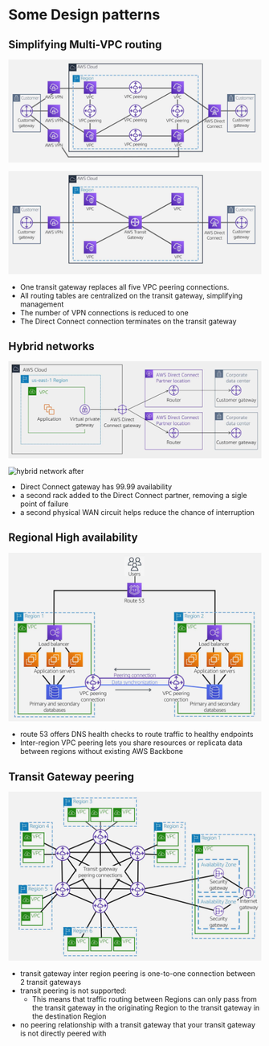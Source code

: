 # Some Design patterns

## Simplifying Multi-VPC routing

![Multi VPC before](images/multi_vpc_peering_before.png)

![MUlti VPC after](images/multi_vpc_peering_after.png)
- One transit gateway replaces all five VPC peering connections.
- All routing tables are centralized on the transit gateway, simplifying management
- The number of VPN connections is reduced to one
- The Direct Connect connection terminates on the transit gateway

## Hybrid networks

![hybrid network before](images/hybrid_network_before.png)

![hybrid network after](image/hybrid_network_after.png)
- Direct Connect gateway has 99.99 availability 
- a second rack added to the Direct Connect partner, removing a sigle point of failure
- a second physical WAN circuit helps reduce the chance of interruption

## Regional High availability

![route 53 cross region](images/route_53_cross_region.png)
- route 53 offers DNS health checks to route traffic to healthy endpoints
- Inter-region VPC peering lets you share resources or replicata data between regions without existing AWS Backbone

## Transit Gateway peering

![transit gateway inter region](images/transit_gateway_inter_region.png)
- transit gateway inter region peering is one-to-one connection between 2 transit gateways
- transit peering is not supported:
    - This means that traffic routing between Regions can only pass from the transit gateway in the originating Region to the transit gateway in the destination Region
- no peering relationship with a transit gateway that your transit gateway is not directly peered with